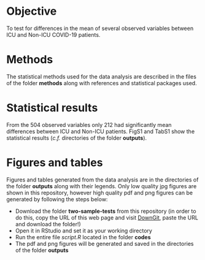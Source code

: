 # Objective

To test for differences in the mean of several observed variables between ICU and Non-ICU COVID-19 patients.

# Methods

The statistical methods used for the data analysis are described in the files of the folder __methods__ along with references and statistical packages used.

# Statistical results

From the 504 observed variables only 212 had significantly mean differences between ICU and Non-ICU patients. FigS1 and TabS1 show the statistical results (_c.f._ directories of the folder __outputs__).

# Figures and tables

Figures and tables generated from the data analysis are in the directories of the folder __outputs__ along with their legends. Only low quality jpg figures are shown in this repository, however high quality pdf and png figures can be generated by following the steps below:

* Download the folder __two-sample-tests__ from this repository (in order to do this, copy the URL of this web page and visit [DownGit](https://downgit.github.io/#/home), paste the URL and download the folder!)
* Open it in RStudio and set it as your working directory
* Run the entire file _script.R_ located in the folder __codes__
* The pdf and png figures will be generated and saved in the directories of the folder __outputs__ 
